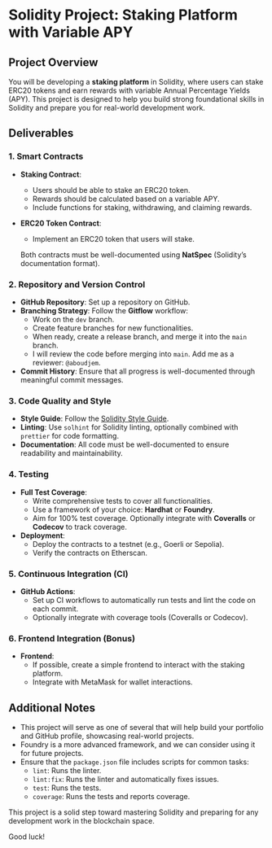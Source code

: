# Solidity Project: Staking Platform with Variable APY

## Project Overview

You will be developing a **staking platform** in Solidity, where users can stake ERC20 tokens and earn rewards with variable Annual Percentage Yields (APY). This project is designed to help you build strong foundational skills in Solidity and prepare you for real-world development work.

## Deliverables

### 1. Smart Contracts
- **Staking Contract**:
    - Users should be able to stake an ERC20 token.
    - Rewards should be calculated based on a variable APY.
    - Include functions for staking, withdrawing, and claiming rewards.
- **ERC20 Token Contract**:
    - Implement an ERC20 token that users will stake.

  Both contracts must be well-documented using **NatSpec** (Solidity’s documentation format).

### 2. Repository and Version Control
- **GitHub Repository**: Set up a repository on GitHub.
- **Branching Strategy**: Follow the **Gitflow** workflow:
    - Work on the `dev` branch.
    - Create feature branches for new functionalities.
    - When ready, create a release branch, and merge it into the `main` branch.
    - I will review the code before merging into `main`. Add me as a reviewer: `@aboudjem`.
- **Commit History**: Ensure that all progress is well-documented through meaningful commit messages.

### 3. Code Quality and Style
- **Style Guide**: Follow the [Solidity Style Guide](https://github.com/Aboudjem/solidity-style-guide).
- **Linting**: Use `solhint` for Solidity linting, optionally combined with `prettier` for code formatting.
- **Documentation**: All code must be well-documented to ensure readability and maintainability.

### 4. Testing
- **Full Test Coverage**:
    - Write comprehensive tests to cover all functionalities.
    - Use a framework of your choice: **Hardhat** or **Foundry**.
    - Aim for 100% test coverage. Optionally integrate with **Coveralls** or **Codecov** to track coverage.
- **Deployment**:
    - Deploy the contracts to a testnet (e.g., Goerli or Sepolia).
    - Verify the contracts on Etherscan.

### 5. Continuous Integration (CI)
- **GitHub Actions**:
    - Set up CI workflows to automatically run tests and lint the code on each commit.
    - Optionally integrate with coverage tools (Coveralls or Codecov).

### 6. Frontend Integration (Bonus)
- **Frontend**:
    - If possible, create a simple frontend to interact with the staking platform.
    - Integrate with MetaMask for wallet interactions.

## Additional Notes
- This project will serve as one of several that will help build your portfolio and GitHub profile, showcasing real-world projects.
- Foundry is a more advanced framework, and we can consider using it for future projects.
- Ensure that the `package.json` file includes scripts for common tasks:
    - `lint`: Runs the linter.
    - `lint:fix`: Runs the linter and automatically fixes issues.
    - `test`: Runs the tests.
    - `coverage`: Runs the tests and reports coverage.

This project is a solid step toward mastering Solidity and preparing for any development work in the blockchain space.

Good luck!